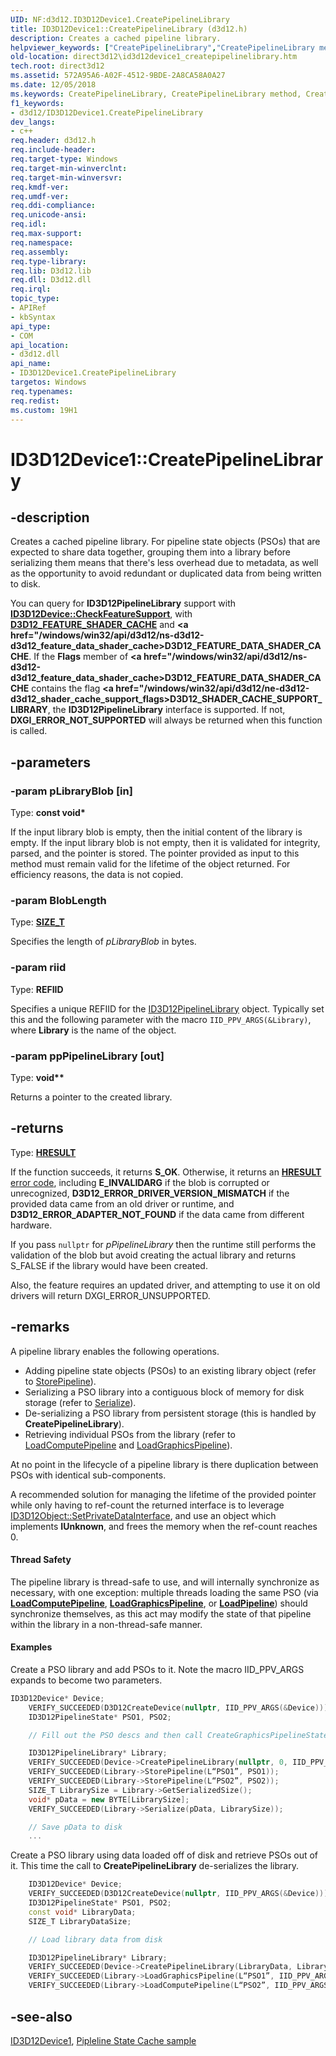 ```yaml
---
UID: NF:d3d12.ID3D12Device1.CreatePipelineLibrary
title: ID3D12Device1::CreatePipelineLibrary (d3d12.h)
description: Creates a cached pipeline library.
helpviewer_keywords: ["CreatePipelineLibrary","CreatePipelineLibrary method","CreatePipelineLibrary method","ID3D12Device1 interface","ID3D12Device1 interface","CreatePipelineLibrary method","ID3D12Device1.CreatePipelineLibrary","ID3D12Device1::CreatePipelineLibrary","d3d12/ID3D12Device1::CreatePipelineLibrary","direct3d12.id3d12device1_createpipelinelibrary"]
old-location: direct3d12\id3d12device1_createpipelinelibrary.htm
tech.root: direct3d12
ms.assetid: 572A95A6-A02F-4512-9BDE-2A8CA58A0A27
ms.date: 12/05/2018
ms.keywords: CreatePipelineLibrary, CreatePipelineLibrary method, CreatePipelineLibrary method,ID3D12Device1 interface, ID3D12Device1 interface,CreatePipelineLibrary method, ID3D12Device1.CreatePipelineLibrary, ID3D12Device1::CreatePipelineLibrary, d3d12/ID3D12Device1::CreatePipelineLibrary, direct3d12.id3d12device1_createpipelinelibrary
f1_keywords:
- d3d12/ID3D12Device1.CreatePipelineLibrary
dev_langs:
- c++
req.header: d3d12.h
req.include-header: 
req.target-type: Windows
req.target-min-winverclnt: 
req.target-min-winversvr: 
req.kmdf-ver: 
req.umdf-ver: 
req.ddi-compliance: 
req.unicode-ansi: 
req.idl: 
req.max-support: 
req.namespace: 
req.assembly: 
req.type-library: 
req.lib: D3d12.lib
req.dll: D3d12.dll
req.irql: 
topic_type:
- APIRef
- kbSyntax
api_type:
- COM
api_location:
- d3d12.dll
api_name:
- ID3D12Device1.CreatePipelineLibrary
targetos: Windows
req.typenames: 
req.redist: 
ms.custom: 19H1
---
```


# ID3D12Device1::CreatePipelineLibrary

## -description

Creates a cached pipeline library. For pipeline state objects (PSOs) that are expected to share data together, grouping them into a library before serializing them means that there's less overhead due to metadata, as well as the opportunity to avoid redundant or duplicated data from being written to disk.

You can query for **ID3D12PipelineLibrary** support with <b><a href="/windows/win32/api/d3d12/nf-d3d12-id3d12device-checkfeaturesupport">ID3D12Device::CheckFeatureSupport</a></b>, with <b><a href="/windows/win32/api/d3d12/ne-d3d12-d3d12_feature">D3D12_FEATURE_SHADER_CACHE</a></b> and <b><a href="/windows/win32/api/d3d12/ns-d3d12-d3d12_feature_data_shader_cache>D3D12_FEATURE_DATA_SHADER_CACHE</a></b>. If the **Flags** member of <b><a href="/windows/win32/api/d3d12/ns-d3d12-d3d12_feature_data_shader_cache>D3D12_FEATURE_DATA_SHADER_CACHE</a></b> contains the flag <b><a href="/windows/win32/api/d3d12/ne-d3d12-d3d12_shader_cache_support_flags>D3D12_SHADER_CACHE_SUPPORT_LIBRARY</a></b>, the **ID3D12PipelineLibrary** interface is supported. If not, **DXGI_ERROR_NOT_SUPPORTED** will always be returned when this function is called.
    
## -parameters

### -param pLibraryBlob [in]

Type: **const void\***

If the input library blob is empty, then the initial content of the library is empty. If the input library blob is not empty, then it is validated for integrity, parsed, and the pointer is stored. The pointer provided as input to this method must remain valid for the lifetime of the object returned. For efficiency reasons, the data is not copied. 

### -param BlobLength

Type: **[SIZE_T](/windows/desktop/winprog/windows-data-types)**

Specifies the length of *pLibraryBlob* in bytes.

### -param riid

Type: **REFIID**

Specifies a unique REFIID for the [ID3D12PipelineLibrary](/windows/desktop/api/d3d12/nn-d3d12-id3d12pipelinelibrary) object. Typically set this and the following parameter with the macro `IID_PPV_ARGS(&Library)`, where **Library** is the name of the object.

### -param ppPipelineLibrary [out]

Type: **void\*\***

Returns a pointer to the created library.

## -returns
Type: **[HRESULT](/windows/desktop/com/structure-of-com-error-codes)**

If the function succeeds, it returns **S_OK**. Otherwise, it returns an [**HRESULT**](/windows/desktop/com/structure-of-com-error-codes) [error code](/windows/desktop/com/com-error-codes-10), including **E_INVALIDARG** if the blob is corrupted or unrecognized, **D3D12_ERROR_DRIVER_VERSION_MISMATCH** if the provided data came from an old driver or runtime, and **D3D12_ERROR_ADAPTER_NOT_FOUND** if the data came from different hardware.

If you pass `nullptr` for *pPipelineLibrary* then the runtime still performs the validation of the blob but avoid creating the actual library and returns S_FALSE if the library would have been created.

Also, the feature requires an updated driver, and attempting to use it on old drivers will return DXGI_ERROR_UNSUPPORTED.

## -remarks

A pipeline library enables the following operations.

- Adding pipeline state objects (PSOs) to an existing library object (refer to <a href="https://docs.microsoft.com/windows/desktop/api/d3d12/nf-d3d12-id3d12pipelinelibrary-storepipeline">StorePipeline</a>).
- Serializing a PSO library into a contiguous block of memory for disk storage (refer to <a href="https://docs.microsoft.com/windows/desktop/api/d3d12/nf-d3d12-id3d12pipelinelibrary-serialize">Serialize</a>).
- De-serializing a PSO library from persistent storage (this is handled by <b>CreatePipelineLibrary</b>).
- Retrieving individual PSOs from the library (refer to <a href="https://docs.microsoft.com/windows/desktop/api/d3d12/nf-d3d12-id3d12pipelinelibrary-loadcomputepipeline">LoadComputePipeline</a> and <a href="https://docs.microsoft.com/windows/desktop/api/d3d12/nf-d3d12-id3d12pipelinelibrary-loadgraphicspipeline">LoadGraphicsPipeline</a>).

At no point in the lifecycle of a pipeline library is there duplication between PSOs with identical sub-components. 

A recommended solution for managing the lifetime of the provided pointer while only having to ref-count the returned interface is to leverage <a href="https://docs.microsoft.com/windows/desktop/api/d3d12/nf-d3d12-id3d12object-setprivatedatainterface">ID3D12Object::SetPrivateDataInterface</a>, and use an object which implements <b>IUnknown</b>, and frees the memory when the ref-count reaches 0. 

#### Thread Safety

The pipeline library is thread-safe to use, and will internally synchronize as necessary, with one exception: multiple threads loading the same PSO (via [**LoadComputePipeline**](nf-d3d12-id3d12pipelinelibrary-loadcomputepipeline.md),
[**LoadGraphicsPipeline**](nf-d3d12-id3d12pipelinelibrary-loadgraphicspipeline.md), or [**LoadPipeline**](nf-d3d12-id3d12pipelinelibrary1-loadpipeline.md)) should synchronize themselves, as this act may modify the state of that pipeline within the library in a non-thread-safe manner.

#### Examples

Create a PSO library and add PSOs to it. Note the macro IID_PPV_ARGS expands to become two parameters.

```cpp
ID3D12Device* Device; 
    VERIFY_SUCCEEDED(D3D12CreateDevice(nullptr, IID_PPV_ARGS(&Device))); 
    ID3D12PipelineState* PSO1, PSO2; 

    // Fill out the PSO descs and then call CreateGraphicsPipelineState or CreateComputePipelineState  

    ID3D12PipelineLibrary* Library; 
    VERIFY_SUCCEEDED(Device->CreatePipelineLibrary(nullptr, 0, IID_PPV_ARGS(&Library))); 
    VERIFY_SUCCEEDED(Library->StorePipeline(L“PSO1”, PSO1)); 
    VERIFY_SUCCEEDED(Library->StorePipeline(L“PSO2”, PSO2)); 
    SIZE_T LibrarySize = Library->GetSerializedSize(); 
    void* pData = new BYTE[LibrarySize]; 
    VERIFY_SUCCEEDED(Library->Serialize(pData, LibrarySize)); 

    // Save pData to disk 
    ...
```

Create a PSO library using data loaded off of disk and retrieve PSOs out of it. This time the call to <b>CreatePipelineLibrary</b> de-serializes the library.

```cpp
    ID3D12Device* Device; 
    VERIFY_SUCCEEDED(D3D12CreateDevice(nullptr, IID_PPV_ARGS(&Device))); 
    ID3D12PipelineState* PSO1, PSO2; 
    const void* LibraryData; 
    SIZE_T LibraryDataSize; 

    // Load library data from disk  

    ID3D12PipelineLibrary* Library; 
    VERIFY_SUCCEEDED(Device->CreatePipelineLibrary(LibraryData, LibraryDataSize, IID_PPV_ARGS(&Library))); 
    VERIFY_SUCCEEDED(Library->LoadGraphicsPipeline(L“PSO1”, IID_PPV_ARGS(&PSO1))); 
    VERIFY_SUCCEEDED(Library->LoadComputePipeline(L“PSO2”, IID_PPV_ARGS(&PSO2)));
```

## -see-also

<a href="https://docs.microsoft.com/windows/desktop/api/d3d12/nn-d3d12-id3d12device1">ID3D12Device1</a>, <a href="https://github.com/Microsoft/DirectX-Graphics-Samples/tree/master/Samples/Desktop/D3D12PipelineStateCache">Pipleline State Cache sample</a>
